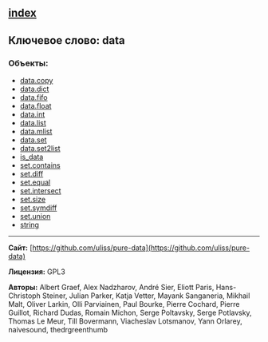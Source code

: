 [index](../index.html)
---

## Ключевое слово: data

### Объекты:
* [data.copy](../data.copy.html)
* [data.dict](../data.dict.html)
* [data.fifo](../data.fifo.html)
* [data.float](../data.float.html)
* [data.int](../data.int.html)
* [data.list](../data.list.html)
* [data.mlist](../data.mlist.html)
* [data.set](../data.set.html)
* [data.set2list](../data.set2list.html)
* [is_data](../is_data.html)
* [set.contains](../set.contains.html)
* [set.diff](../set.diff.html)
* [set.equal](../set.equal.html)
* [set.intersect](../set.intersect.html)
* [set.size](../set.size.html)
* [set.symdiff](../set.symdiff.html)
* [set.union](../set.union.html)
* [string](../string.html)

---
**Сайт:** [https://github.com/uliss/pure-data](https://github.com/uliss/pure-data)

**Лицензия:** GPL3

**Авторы:** Albert Graef, Alex Nadzharov, André Sier, Eliott Paris, Hans-Christoph Steiner, Julian Parker, Katja Vetter, Mayank Sanganeria, Mikhail Malt, Oliver Larkin, Olli Parviainen, Paul Bourke, Pierre Cochard, Pierre Guillot, Richard Dudas, Romain Michon, Serge Poltavsky, Serge Potlavsky, Thomas Le Meur, Till Bovermann, Viacheslav Lotsmanov, Yann Orlarey, naivesound, thedrgreenthumb
